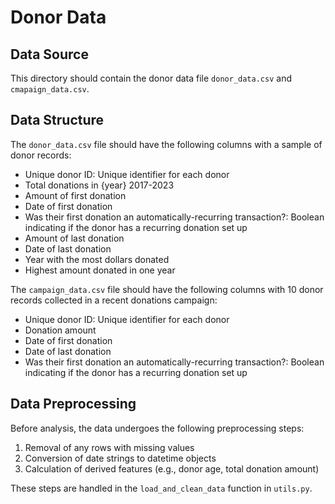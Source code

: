 # Donor Data

## Data Source
This directory should contain the donor data file `donor_data.csv` and `cmapaign_data.csv`.

## Data Structure
The `donor_data.csv` file should have the following columns with a sample of donor records:

- Unique donor ID: Unique identifier for each donor
- Total donations in {year} 2017-2023
- Amount of first donation
- Date of first donation
- Was their first donation an automatically-recurring transaction?: Boolean indicating if the donor has a recurring donation set up
- Amount of last donation
- Date of last donation
- Year with the most dollars donated
- Highest amount donated in one year

The `campaign_data.csv` file should have the following columns with 10 donor records collected in a recent donations campaign:

- Unique donor ID: Unique identifier for each donor
- Donation amount
- Date of first donation
- Date of last donation
- Was their first donation an automatically-recurring transaction?: Boolean indicating if the donor has a recurring donation set up

## Data Preprocessing
Before analysis, the data undergoes the following preprocessing steps:

1. Removal of any rows with missing values
2. Conversion of date strings to datetime objects
3. Calculation of derived features (e.g., donor age, total donation amount)

These steps are handled in the `load_and_clean_data` function in `utils.py`.

